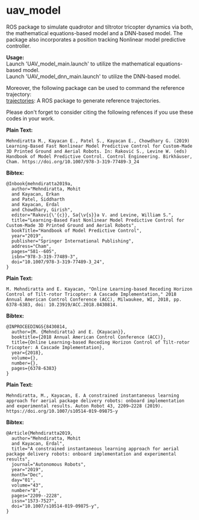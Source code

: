 # uav_model
ROS package to simulate quadrotor and tiltrotor tricopter dynamics via both, the mathematical equations-based model and a DNN-based model. The package also incorporates a position tracking Nonlinear model predictive controller.

**Usage:**  
Launch 'UAV_model_main.launch' to utilize the mathematical equations-based model.  
Launch 'UAV_model_dnn_main.launch' to utilize the DNN-based model.

Moreover, the following package can be used to command the reference trajectory:\
[trajectories](https://github.com/mohit004/trajectories): A ROS package to generate reference trajectories.

Please don't forget to consider citing the following refences if you use these codes in your work.

**Plain Text:**
```
Mehndiratta M., Kayacan E., Patel S., Kayacan E., Chowdhary G. (2019) Learning-Based Fast Nonlinear Model Predictive Control for Custom-Made 3D Printed Ground and Aerial Robots. In: Raković S., Levine W. (eds) Handbook of Model Predictive Control. Control Engineering. Birkhäuser, Cham. https://doi.org/10.1007/978-3-319-77489-3_24
```
**Bibtex:**
```
@Inbook{mehndiratta2019a,
  author="Mehndiratta, Mohit
  and Kayacan, Erkan
  and Patel, Siddharth
  and Kayacan, Erdal
  and Chowdhary, Girish",
  editor="Rakovi{\'{c}}, Sa{\v{s}}a V. and Levine, William S.",
  title="Learning-Based Fast Nonlinear Model Predictive Control for Custom-Made 3D Printed Ground and Aerial Robots",
  bookTitle="Handbook of Model Predictive Control",
  year="2019",
  publisher="Springer International Publishing",
  address="Cham",
  pages="581--605",
  isbn="978-3-319-77489-3",
  doi="10.1007/978-3-319-77489-3_24",
}
```
**Plain Text:**
```
M. Mehndiratta and E. Kayacan, "Online Learning-based Receding Horizon Control of Tilt-rotor Tricopter: A Cascade Implementation," 2018 Annual American Control Conference (ACC), Milwaukee, WI, 2018, pp. 6378-6383, doi: 10.23919/ACC.2018.8430814.
```
**Bibtex:**
```
@INPROCEEDINGS{8430814,
  author={M. {Mehndiratta} and E. {Kayacan}},
  booktitle={2018 Annual American Control Conference (ACC)}, 
  title={Online Learning-based Receding Horizon Control of Tilt-rotor Tricopter: A Cascade Implementation}, 
  year={2018},
  volume={},
  number={},
  pages={6378-6383}
}
```
**Plain Text:**
```
Mehndiratta, M., Kayacan, E. A constrained instantaneous learning approach for aerial package delivery robots: onboard implementation and experimental results. Auton Robot 43, 2209–2228 (2019). https://doi.org/10.1007/s10514-019-09875-y
```
**Bibtex:**
```
@Article{Mehndiratta2019,
  author="Mehndiratta, Mohit
  and Kayacan, Erdal",
  title="A constrained instantaneous learning approach for aerial package delivery robots: onboard implementation and experimental results",
  journal="Autonomous Robots",
  year="2019",
  month="Dec",
  day="01",
  volume="43",
  number="8",
  pages="2209--2228",
  issn="1573-7527",
  doi="10.1007/s10514-019-09875-y",
}
```


